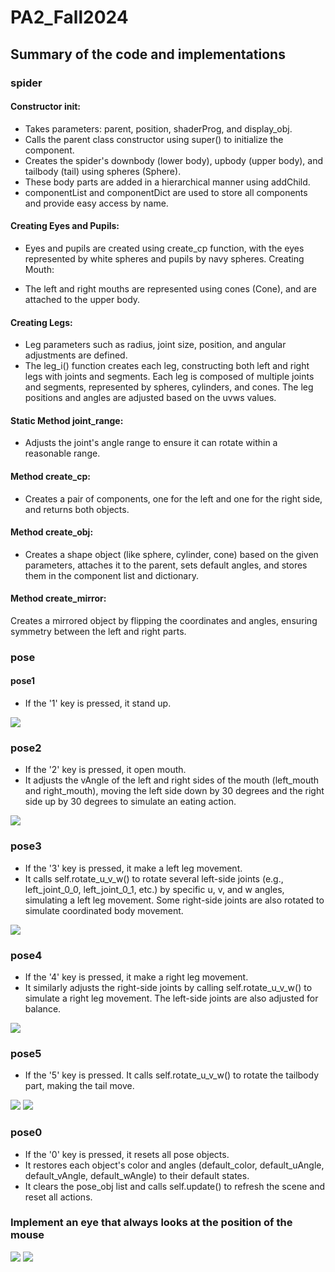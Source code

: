 # PA2_Fall2024

## Summary of the code and implementations 
### spider
#### Constructor __init__:

+ Takes parameters: parent, position, shaderProg, and display_obj.
+ Calls the parent class constructor using super() to initialize the component.
+ Creates the spider's downbody (lower body), upbody (upper body), and tailbody (tail) using spheres (Sphere).
+ These body parts are added in a hierarchical manner using addChild.
+ componentList and componentDict are used to store all components and provide easy access by name.
#### Creating Eyes and Pupils:

+ Eyes and pupils are created using create_cp function, with the eyes represented by white spheres and pupils by navy spheres.
Creating Mouth:

+ The left and right mouths are represented using cones (Cone), and are attached to the upper body.
#### Creating Legs:

+ Leg parameters such as radius, joint size, position, and angular adjustments are defined.
+ The leg_i() function creates each leg, constructing both left and right legs with joints and segments. Each leg is composed of multiple joints and segments, represented by spheres, cylinders, and cones. The leg positions and angles are adjusted based on the uvws values.
#### Static Method joint_range:

+ Adjusts the joint's angle range to ensure it can rotate within a reasonable range.
#### Method create_cp:

+ Creates a pair of components, one for the left and one for the right side, and returns both objects.
#### Method create_obj:

+ Creates a shape object (like sphere, cylinder, cone) based on the given parameters, attaches it to the parent, sets default angles, and stores them in the component list and dictionary.
#### Method create_mirror:

Creates a mirrored object by flipping the coordinates and angles, ensuring symmetry between the left and right parts.
### pose
#### pose1
+ If the '1' key is pressed, it stand up.
<img src="imgs/stand.png">

### pose2
+ If the '2' key is pressed, it open mouth.
+ It adjusts the vAngle of the left and right sides of the mouth (left_mouth and right_mouth), moving the left side down by 30 degrees and the right side up by 30 degrees to simulate an eating action.
<img src="imgs/eat.png">

### pose3
+ If the '3' key is pressed, it make a left leg movement.
+ It calls self.rotate_u_v_w() to rotate several left-side joints (e.g., left_joint_0_0, left_joint_0_1, etc.) by specific u, v, and w angles, simulating a left leg movement.
Some right-side joints are also rotated to simulate coordinated body movement.
<img src="imgs/pose3.png">

### pose4
+ If the '4' key is pressed, it make a right leg movement.
+ It similarly adjusts the right-side joints by calling self.rotate_u_v_w() to simulate a right leg movement.
The left-side joints are also adjusted for balance.
<img src="imgs/pose4.png">

### pose5
+ If the '5' key is pressed. It calls self.rotate_u_v_w() to rotate the tailbody part, making the tail move.
<img src="imgs/pose5.png">
<img src="imgs/pose5-0.png">

### pose0
+ If the '0' key is pressed, it resets all pose objects.
+ It restores each object's color and angles (default_color, default_uAngle, default_vAngle, default_wAngle) to their default states.
+ It clears the pose_obj list and calls self.update() to refresh the scene and reset all actions.

###  Implement an eye that always looks at the position of the mouse
<img src="imgs/eyemove1.png">
<img src="imgs/eyemove2.png">

